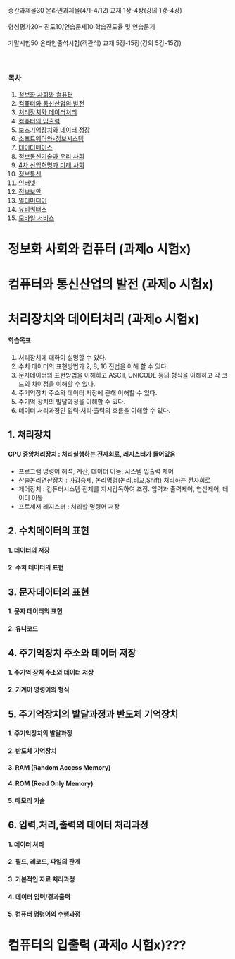 중간과제물30	온라인과제물(4/1-4/12)	교재 1장-4장(강의 1강-4강)   </br>           
형성평가20=	진도10/연습문제10	학습진도율 및 연습문제	</br>   
기말시험50	온라인출석시험(객관식)	교재 5장-15장(강의 5강-15강)</br>  
 </br>  

### 목차
1. [정보화 사회와 컴퓨터](#정보화-사회화-컴퓨터)
2. [컴퓨터와 통신산업의 발전](#컴퓨터와-통신산업의-발전)
3. [처리장치와 데이터처리](#처리장치와-데이터처리)
4. [컴퓨터의 입출력](#컴퓨터의-입출력)
5. [보조기억장치와 데이터 정장](#보조기억장치와-데이터-저장)
6. [소프트웨어와-정보시스템](#소프트웨어와-정보시스템)
7. [데이터베이스](#데이터베이스)
8. [정보통신기술과 우리 사회](#정보통신기술과-우리-사회)
9. [4차 산업혁명과 미래 사회](#4차-산업혁명과-미래-사회)
10. [정보통신](#정보통신)
11. [인터넷](#인터넷)
12. [정보보안](#정보보안)
13. [멀티미디어](#멀티미디어)
14. [유비쿼터스](#유비쿼터스)
15. [모바일 서비스](#모바일-서비스)

# 정보화 사회와 컴퓨터 (과제o 시험x)
# 컴퓨터와 통신산업의 발전 (과제o 시험x)
# 처리장치와 데이터처리 (과제o 시험x)
 #### 학습목표
1. 처리장치에 대하여 설명할 수 있다.
2. 수치 데이터의 표현방법과 2, 8, 16 진법을 이해 할 수 있다.
3. 문자데이터의 표현방법을 이해하고 ASCII, UNICODE 등의 형식을 이해하고 각 코드의 차이점을 이해할 수 있다.
4. 주기억장치 주소와 데이터 저장에 관해 이해할 수 있다.
5. 주기억 장치의 발달과정을 이해할 수 있다.
6. 데이터 처리과정인 입력·처리·출력의 흐름을 이해할 수 있다.



## 1. 처리장치
#### CPU  중앙처리장치 : 처리실행하는 전자회로, 레지스터가 들어있음
  - 프로그램 명령어 해석, 계산, 데이터 이동, 시스템 입출력 제어
  - 산술논리연산장치 : 가감승제, 논리명령(논리,비교,Shift) 처리하는 전자회로
  - 제어장치 : 컴퓨터시스템 전체를 지시감독하여 조정. 입력과 출력제어, 연산제어, 데이터 이동
  - 프로세서 레지스터 : 처리할 명령어 저장

## 2. 수치데이터의 표현
#### 1. 데이터의 저장
#### 2. 수치 데이터의 표현
## 3. 문자데이터의 표현
#### 1. 문자 데이터의 표현
#### 2. 유니코드
## 4. 주기억장치 주소와 데이터 저장
#### 1. 주기억 장치 주소와 데이터 저장
#### 2. 기계어 명령어의 형식
## 5. 주기억장치의 발달과정과 반도체 기억장치
#### 1. 주기억장치의 발달과정
#### 2. 반도체 기억장치
#### 3. RAM (Random Access Memory)
#### 4. ROM (Read Only Memory)
#### 5. 메모리 기술
## 6. 입력,처리,출력의 데이터 처리과정
#### 1. 데이터 처리
#### 2. 필드, 레코드, 파일의 관계
#### 3. 기본적인 자료 처리과정
#### 4. 데이터 입력/결과출력
#### 5. 컴퓨터 명령어의 수행과정





# 컴퓨터의 입출력 (과제o 시험x)???
